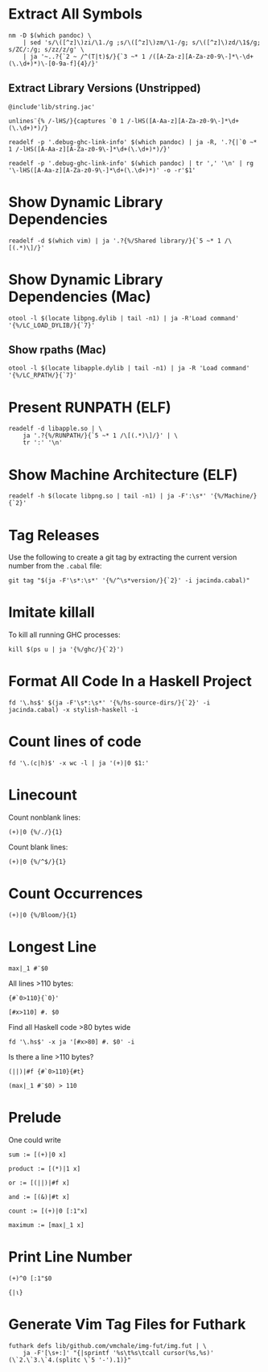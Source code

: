 # Extract All Symbols

```
nm -D $(which pandoc) \
    | sed 's/\([^z]\)zi/\1./g ;s/\([^z]\)zm/\1-/g; s/\([^z]\)zd/\1$/g; s/ZC/:/g; s/zz/z/g' \
    | ja '~..?{`2 ~ /^(T|t)$/}{`3 ~* 1 /([A-Za-z][A-Za-z0-9\-]*\-\d+(\.\d+)*)\-[0-9a-f]{4}/}'
```

## Extract Library Versions (Unstripped)

```
@include'lib/string.jac'

unlines¨{% /-lHS/}{captures `0 1 /-lHS([A-Aa-z][A-Za-z0-9\-]*\d+(\.\d+)*)/}
```

```
readelf -p '.debug-ghc-link-info' $(which pandoc) | ja -R, '.?{|`0 ~* 1 /-lHS([A-Aa-z][A-Za-z0-9\-]*\d+(\.\d+)*)/}'
```

```
readelf -p '.debug-ghc-link-info' $(which pandoc) | tr ',' '\n' | rg '\-lHS([A-Aa-z][A-Za-z0-9\-]*\d+(\.\d+)*)' -o -r'$1'
```

# Show Dynamic Library Dependencies

```
readelf -d $(which vim) | ja '.?{%/Shared library/}{`5 ~* 1 /\[(.*)\]/}'
```

# Show Dynamic Library Dependencies (Mac)

```
otool -l $(locate libpng.dylib | tail -n1) | ja -R'Load command' '{%/LC_LOAD_DYLIB/}{`7}'
```

## Show rpaths (Mac)

```
otool -l $(locate libapple.dylib | tail -n1) | ja -R 'Load command' '{%/LC_RPATH/}{`7}'
```

# Present RUNPATH (ELF)

```
readelf -d libapple.so | \
    ja '.?{%/RUNPATH/}{`5 ~* 1 /\[(.*)\]/}' | \
    tr ':' '\n'
```

# Show Machine Architecture (ELF)

```
readelf -h $(locate libpng.so | tail -n1) | ja -F':\s*' '{%/Machine/}{`2}'
```

# Tag Releases

Use the following to create a git tag by extracting the current version number
from the `.cabal` file:

```
git tag "$(ja -F'\s*:\s*' '{%/^\s*version/}{`2}' -i jacinda.cabal)"
```

# Imitate killall

To kill all running GHC processes:

```
kill $(ps u | ja '{%/ghc/}{`2}')
```

# Format All Code In a Haskell Project

```
fd '\.hs$' $(ja -F'\s*:\s*' '{%/hs-source-dirs/}{`2}' -i jacinda.cabal) -x stylish-haskell -i
```

# Count lines of code

```
fd '\.(c|h)$' -x wc -l | ja '(+)|0 $1:'
```

# Linecount

Count nonblank lines:

```
(+)|0 {%/./}{1}
```

Count blank lines:

```
(+)|0 {%/^$/}{1}
```

# Count Occurrences

```
(+)|0 {%/Bloom/}{1}
```

# Longest Line

```
max|_1 #¨$0
```

All lines >110 bytes:

```
{#`0>110}{`0}'
```

```
[#x>110] #. $0
```

Find all Haskell code >80 bytes wide

```
fd '\.hs$' -x ja '[#x>80] #. $0' -i
```

Is there a line >110 bytes?

```
(||)|#f {#`0>110}{#t}
```

```
(max|_1 #¨$0) > 110
```

# Prelude

One could write

```
sum := [(+)|0 x]

product := [(*)|1 x]

or := [(||)|#f x]

and := [(&)|#t x]

count := [(+)|0 [:1"x]

maximum := [max|_1 x]
```

# Print Line Number

```
(+)^0 [:1"$0
```

```
{|⍳}
```

# Generate Vim Tag Files for Futhark

```
futhark defs lib/github.com/vmchale/img-fut/img.fut | \
    ja -F'[\s+:]' "{|sprintf '%s\t%s\tcall cursor(%s,%s)' (\`2.\`3.\`4.(splitc \`5 '-').1)}"
```

